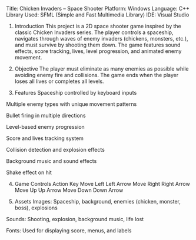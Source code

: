 Title: Chicken Invaders – Space Shooter
Platform: Windows
Language: C++
Library Used: SFML (Simple and Fast Multimedia Library)
IDE: Visual Studio

1. Introduction
This project is a 2D space shooter game inspired by the classic Chicken Invaders series. The player controls a spaceship, navigates through waves of enemy invaders (chickens, monsters, etc.), and must survive by shooting them down. The game features sound effects, score tracking, lives, level progression, and animated enemy movement.

2. Objective
The player must eliminate as many enemies as possible while avoiding enemy fire and collisions. The game ends when the player loses all lives or completes all levels.

3. Features
Spaceship controlled by keyboard inputs

Multiple enemy types with unique movement patterns

Bullet firing in multiple directions

Level-based enemy progression

Score and lives tracking system

Collision detection and explosion effects

Background music and sound effects

Shake effect on hit

4. Game Controls
Action	    Key
Move Left	  Left Arrow
Move Right 	Right Arrow
Move Up	    Up Arrow
Move Down	  Down Arrow

5. Assets
Images:
Spaceship, background, enemies (chicken, monster, boss), explosions

Sounds:
Shooting, explosion, background music, life lost

Fonts:
Used for displaying score, menus, and labels

